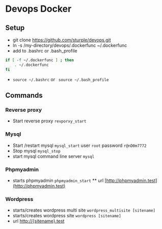 # Devops Docker

## Setup
* git clone https://github.com/sturple/devops.git
* ln -s /my-directory/devops/.dockerfunc ~/.dockerfunc
* add to .bashrc or .bash_profile

```bash
if [ -f ~/.dockerfunc ] ; then
	. ~/.dockerfunc
fi
```
* ``source ~/.bashrc`` or `` source ~/.bash_profile``

## Commands
### Reverse proxy
* Start reverse proxy ```revporxy_start```
### Mysql
* Start /restart mysql ```mysql_start``` user ``root`` password ``r@nD0m7772``
* Stop mysql ```mysql_stop```
* start mysql command line server ``mysql``

### Phpmyadmin
* starts phpmyadmin ``phpmyadmin_start``
** url [http://phpmyadmin.test](http://phpmyadmin.test)

### Wordpress
* starts/creates wordpress multi site ```wordpress_multisite [sitename]```
* starts/creates wordpress site ```wordpress [sitename]```
* url [http://{sitename}.test](http://{sitename}.test)